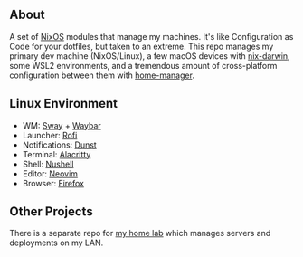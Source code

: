 ## About

A set of [NixOS](https://nixos.org/) modules that manage my machines. It's like Configuration as Code for your dotfiles, but taken to an extreme. This repo manages my primary dev machine (NixOS/Linux), a few macOS devices with [nix-darwin](https://github.com/LnL7/nix-darwin/), some WSL2 environments, and a tremendous amount of cross-platform configuration between them with [home-manager](https://github.com/nix-community/home-manager).

## Linux Environment

- WM: [Sway](https://swaywm.org/) + [Waybar](https://github.com/Alexays/Waybar/)
- Launcher: [Rofi](https://github.com/davatorium/rofi)
- Notifications: [Dunst](https://github.com/dunst-project/dunst)
- Terminal: [Alacritty](https://github.com/alacritty/alacritty)
- Shell: [Nushell](https://www.nushell.sh/)
- Editor: [Neovim](http://neovim.io/)
- Browser: [Firefox](https://www.mozilla.org/en-US/firefox/new/)

## Other Projects

There is a separate repo for [my home lab](https://github.com/PsychoLlama/home-lab/) which manages servers and deployments on my LAN.
